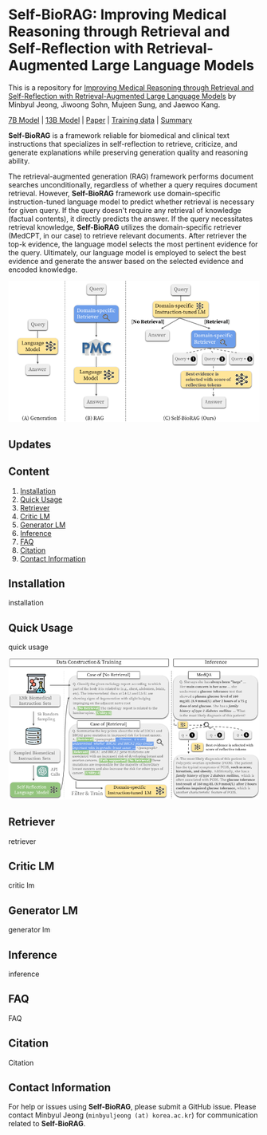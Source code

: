 # Self-BioRAG: Improving Medical Reasoning through Retrieval and Self-Reflection with Retrieval-Augmented Large Language Models

This is a repository for [Improving Medical Reasoning through Retrieval and Self-Reflection with Retrieval-Augmented Large Language Models]()
 by Minbyul Jeong, Jiwoong Sohn, Mujeen Sung, and Jaewoo Kang.

[7B Model]() | [13B Model]() | [Paper]() | [Training data]() | [Summary]()

**Self-BioRAG** is a framework reliable for biomedical and clinical text instructions that specializes in self-reflection to retrieve, criticize, and generate explanations while preserving generation quality and reasoning ability.

The retrieval-augmented generation (RAG) framework performs document searches unconditionally, regardless of whether a query requires document retrieval. However, **Self-BioRAG** framework use domain-specific instruction-tuned language model to predict whether retrieval is necessary for given query. If the query doesn't require any retrieval of knowledge (factual contents), it directly predicts the answer. If the query necessitates retrieval knowledge, **Self-BioRAG** utilizes the domain-specific retriever (MedCPT, in our case) to retrieve relevant documents. After retriever the top-k evidence, the language model selects the most pertinent evidence for the query. Ultimately, our language model is employed to select the best evidence and generate the answer based on the selected evidence and encoded knowledge.

![](figures/intro_figure.png)

## Updates

## Content
1. [Installation](#installation)
2. [Quick Usage](#quick-usage)
3. [Retriever](#retriever)
4. [Critic LM](#critic-lm)
5. [Generator LM](#generator-lm)
6. [Inference](#inference)
7. [FAQ](#faq)
8. [Citation](#citation)
9. [Contact Information](#contact-information)

## Installation
installation



## Quick Usage
quick usage

![](figures/example_figure.png)

## Retriever
retriever

## Critic LM
critic lm

## Generator LM
generator lm

## Inference
inference 

## FAQ
FAQ

## Citation
Citation

## Contact Information
For help or issues using **Self-BioRAG**, please submit a GitHub issue. Please contact Minbyul Jeong (`minbyuljeong (at) korea.ac.kr`) for communication related to **Self-BioRAG**.



